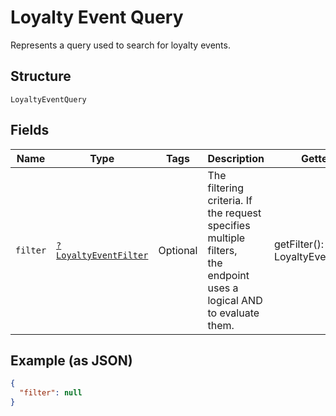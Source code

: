 
# Loyalty Event Query

Represents a query used to search for loyalty events.

## Structure

`LoyaltyEventQuery`

## Fields

| Name | Type | Tags | Description | Getter | Setter |
|  --- | --- | --- | --- | --- | --- |
| `filter` | [`?LoyaltyEventFilter`](../../doc/models/loyalty-event-filter.md) | Optional | The filtering criteria. If the request specifies multiple filters,<br>the endpoint uses a logical AND to evaluate them. | getFilter(): ?LoyaltyEventFilter | setFilter(?LoyaltyEventFilter filter): void |

## Example (as JSON)

```json
{
  "filter": null
}
```

